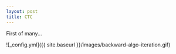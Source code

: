 ```yaml
---
layout: post
title: CTC
---
```


First of many...


![_config.yml]({{ site.baseurl }}/images/backward-algo-iteration.gif)



